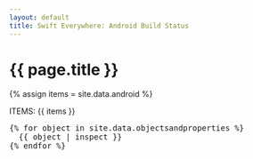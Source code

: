 ```yaml
---
layout: default
title: Swift Everywhere: Android Build Status
---
```

<h1>{{ page.title }}</h1>

{% assign items = site.data.android %}

<p>
ITEMS: {{ items }}
<p>

<pre>
{% for object in site.data.objectsandproperties %}
  {{ object | inspect }} 
{% endfor %}
</pre>


